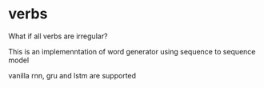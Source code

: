 # verbs

What if all verbs are irregular?

This is an implemenntation of word generator using sequence to sequence model

vanilla rnn, gru and lstm are supported